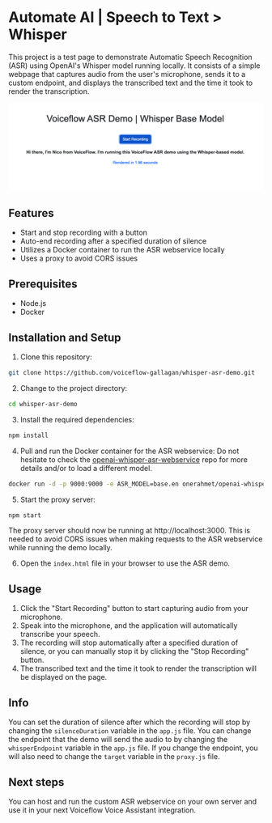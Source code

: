 # Automate AI | Speech to Text > Whisper 

This project is a test page to demonstrate Automatic Speech Recognition (ASR) using OpenAI's Whisper model running locally. It consists of a simple webpage that captures audio from the user's microphone, sends it to a custom endpoint, and displays the transcribed text and the time it took to render the transcription.

![Webpage](images/screenshot.png)


## Features

- Start and stop recording with a button
- Auto-end recording after a specified duration of silence
- Utilizes a Docker container to run the ASR webservice locally
- Uses a proxy to avoid CORS issues

## Prerequisites

- Node.js
- Docker

## Installation and Setup

1. Clone this repository:

```bash
git clone https://github.com/voiceflow-gallagan/whisper-asr-demo.git
```

2. Change to the project directory:

```bash
cd whisper-asr-demo
```

3. Install the required dependencies:

```bash
npm install
```

4. Pull and run the Docker container for the ASR webservice:
Do not hesitate to check the [openai-whisper-asr-webservice](https://github.com/ahmetoner/whisper-asr-webservice.git) repo for more details and/or to load a different model.

```bash
docker run -d -p 9000:9000 -e ASR_MODEL=base.en onerahmet/openai-whisper-asr-webservice:latest
```

5. Start the proxy server:

```bash
npm start
```

The proxy server should now be running at http://localhost:3000.
This is needed to avoid CORS issues when making requests to the ASR webservice while running the demo locally.

6. Open the `index.html` file in your browser to use the ASR demo.

## Usage

1. Click the "Start Recording" button to start capturing audio from your microphone.
2. Speak into the microphone, and the application will automatically transcribe your speech.
3. The recording will stop automatically after a specified duration of silence, or you can manually stop it by clicking the "Stop Recording" button.
4. The transcribed text and the time it took to render the transcription will be displayed on the page.

## Info

You can set the duration of silence after which the recording will stop by changing the `silenceDuration` variable in the `app.js` file.
You can change the endpoint that the demo will send the audio to by changing the `whisperEndpoint` variable in the `app.js` file.
If you change the endpoint, you will also need to change the `target` variable in the `proxy.js` file.

## Next steps

You can host and run the custom ASR webservice on your own server and use it in your next Voiceflow Voice Assistant integration.
